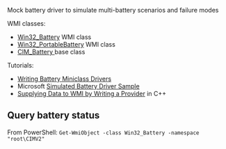 Mock battery driver to simulate multi-battery scenarios and failure modes

WMI classes:
* [Win32_Battery](https://learn.microsoft.com/en-us/windows/win32/cimwin32prov/win32-battery) WMI class
* [Win32_PortableBattery](https://learn.microsoft.com/en-us/windows/win32/cimwin32prov/win32-portablebattery) WMI class
* [CIM_Battery ](https://learn.microsoft.com/en-us/windows/win32/cimwin32prov/cim-battery) base class

Tutorials:
* [Writing Battery Miniclass Drivers](https://learn.microsoft.com/en-us/windows-hardware/drivers/battery/writing-battery-miniclass-drivers)
* Microsoft [Simulated Battery Driver Sample](https://github.com/microsoft/Windows-driver-samples/tree/main/simbatt)
* [Supplying Data to WMI by Writing a Provider](https://learn.microsoft.com/en-us/windows/win32/wmisdk/supplying-data-to-wmi-by-writing-a-provider) in C++

## Query battery status
From PowerShell: `Get-WmiObject -class Win32_Battery -namespace "root\CIMV2"`
